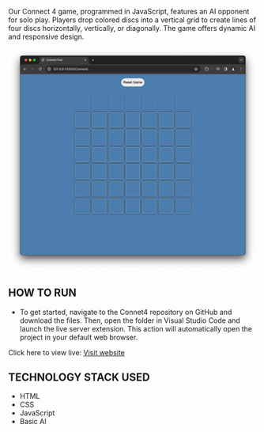 Our Connect 4 game, programmed in JavaScript, features an AI opponent for solo play. Players drop colored discs into a vertical grid to create lines of four discs horizontally, vertically, or diagonally. The game offers dynamic AI and responsive design.

![Connect4-image](./Connect4-image.png)

HOW TO RUN 
------------------------------------
* To get started, navigate to the Connet4 repository on GitHub and download the files. Then, open the folder in Visual Studio Code and launch the live server extension. This action  will automatically open the project in your default web browser.

Click here to view live:
[Visit website](https://08milam.github.io/Connet4/)

TECHNOLOGY STACK USED
------------------------------------
* HTML
* CSS
* JavaScript
* Basic AI

